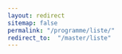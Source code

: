 ```yaml
---
layout: redirect
sitemap: false
permalink: "/programme/liste/"
redirect_to:  "/master/liste"
---
```

